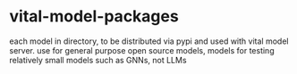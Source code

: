 # vital-model-packages

each model in directory, to be distributed via pypi and used with vital model server.
use for general purpose open source models, models for testing
relatively small models such as GNNs, not LLMs

